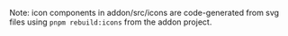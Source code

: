 Note: icon components in addon/src/icons are code-generated from svg files using `pnpm rebuild:icons` from the addon project.
